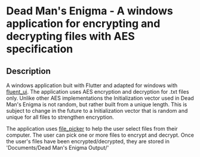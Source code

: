 # Dead Man's Enigma - A windows application for encrypting and decrypting files with AES specification
## Description
A windows application buit with Flutter and adapted for windows with [fluent_ui](https://pub.dev/packages/fluent_ui). The application uses AES encryption and decryption for .txt files only. Unlike other AES implementations the Initialization vector used in Dead Man's Enigma is not random, but rather built from a unique length. This is subject to change in the future to a Initialization vector that is random and unique for all files to strengthen encryption.

The application uses [file_picker](https://pub.dev/packages/file_picker) to help the user select files from their computer. The user can pick one or more files to encrypt and decrypt. Once the user's files have been encrypted/decrypted, they are stored in 'Documents/Dead Man's Enigma Output/'
